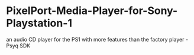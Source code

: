 # PixelPort-Media-Player-for-Sony-Playstation-1
an audio CD player for the PS1 with more features than the factory player - Psyq SDK
